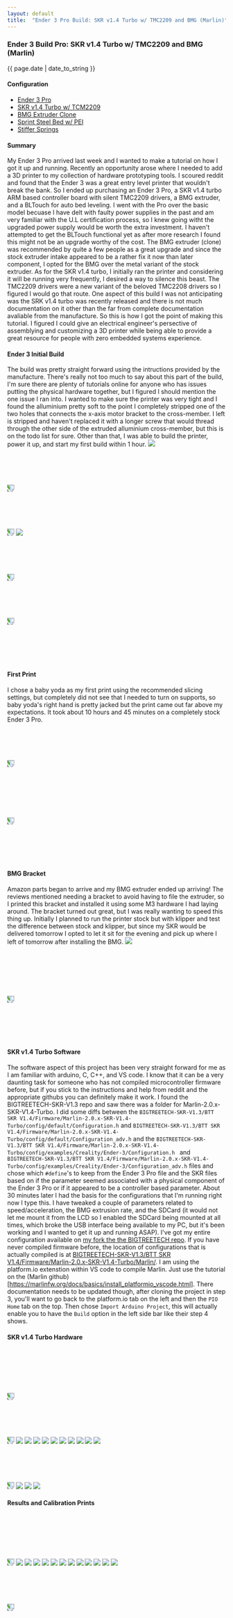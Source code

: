 ```yaml
---
layout: default
title:  "Ender 3 Pro Build: SKR v1.4 Turbo w/ TMC2209 and BMG (Marlin)"
---
```


### Ender 3 Build Pro: SKR v1.4 Turbo w/ TMC2209 and BMG (Marlin)
{{ page.date | date_to_string }}

#### Configuration
- [Ender 3 Pro](https://www.creality3d.shop/collections/3d-printer/products/creality3d-ender-3-pro-high-precision-3d-printer?gclid=CjwKCAiA35rxBRAWEiwADqB378nXzYfCuoJeukEVOcnzgog68W4xbVVREYxvGXAWCdHjWzXzKfjy_RoCL7sQAvD_BwE)
- [SKR v1.4 Turbo w/ TCM2209](https://www.amazon.com/gp/product/B082YTZJS2/ref=ppx_yo_dt_b_asin_title_o00_s00?ie=UTF8&psc=1)
- [BMG Extruder Clone](https://www.amazon.com/gp/product/B07RBL4CJC/ref=ppx_yo_dt_b_asin_title_o03_s02?ie=UTF8&psc=1)
- [Sprint Steel Bed w/ PEI](https://www.amazon.com/gp/product/B07XBM24HN/ref=ppx_yo_dt_b_asin_title_o02_s00?ie=UTF8&psc=1)
- [Stiffer Springs](https://www.amazon.com/gp/product/B07VFNJ1QS/ref=ppx_yo_dt_b_asin_title_o03_s01?ie=UTF8&psc=1)


#### Summary
My Ender 3 Pro arrived last week and I wanted to make a tutorial on how I got it up and running. Recently an opportunity arose where I needed to add a 3D printer to my collection of hardware prototyping tools. I scoured reddit and found that the Ender 3 was a great entry level printer that wouldn't break the bank. So I ended up purchasing an Ender 3 Pro, a SKR v1.4 turbo ARM based controller board with silent TMC2209 drivers, a BMG extruder, and a BLTouch for auto bed leveling. I went with the Pro over the basic model becuase I have delt with faulty power supplies in the past and am very familiar with the U.L certification process, so I knew going witht the upgraded power supply would be worth the extra investment. I haven't attempted to get the BLTouch functional yet as after more research I found this might not be an upgrade worthy of the cost. The BMG extruder (clone) was recommended by quite a few people as a great upgrade and since the stock extruder intake appeared to be a rather fix it now than later component, I opted for the BMG over the metal variant of the stock extruder. As for the SKR v1.4 turbo, I initially ran the printer and considering it will be running very frequently, I desired a way to silence this beast. The TMC2209 drivers were a new variant of the beloved TMC2208 drivers so I figured I would go that route. One aspect of this build I was not anticipating was the SRK v1.4 turbo was recently released and there is not much documentation on it other than the far from complete documentation avaliable from the manufacture. So this is how I got the point of making this tutorial. I figured I could give an electrical engineer's persective of assemblying and customizing a 3D printer while being able to provide a great resource for people with zero embedded systems experience.

#### Ender 3 Initial Build
The build was pretty straight forward using the intructions provided by the manufacture. There's really not too much to say about this part of the build, I'm sure there are plenty of tutorials online for anyone who has issues putting the physical hardware together, but I figured I should mention the one issue I ran into. I wanted to make sure the printer was very tight and I found the alluminium pretty soft to the point I completely stripped one of the two holes that connects the x-axis motor bracket to the cross-member. I left is stripped and haven't replaced it with a longer screw that would thread through the other side of the extruded alluminium cross-member, but this is on the todo list for sure. Other than that, I was able to build the printer, power it up, and start my first build within 1 hour.
<img src="{{site.baseurl}}/assets/images/printer/build1.JPG">
<br/><br/>
<br/><br/>
<br/><br/>
<img src="{{site.baseurl}}/assets/images/printer/build2.JPG" style="transform:rotate(90deg); overflow:hidden">
<br/><br/>
<br/><br/>
<br/><br/>
<img src="{{site.baseurl}}/assets/images/printer/build3.JPG" style="transform:rotate(90deg); overflow:hidden">
<img src="{{site.baseurl}}/assets/images/printer/build4.JPG">
<br/><br/>
<br/><br/>
<br/><br/>
<img src="{{site.baseurl}}/assets/images/printer/build5.JPG" style="transform:rotate(90deg); overflow:hidden">
<br/><br/>
<br/><br/>
<br/><br/>
<img src="{{site.baseurl}}/assets/images/printer/build6.JPG" style="transform:rotate(90deg); overflow:hidden">
<br/><br/>
<br/><br/>
<br/><br/>
#### First Print
I chose a baby yoda as my first print using the recommended slicing settings, but completely did not see that I needed to turn on supports, so baby yoda's right hand is pretty jacked but the print came out far above my expectations. 
It took about 10 hours and 45 minutes on a completely stock Ender 3 Pro.
<br/><br/>
<br/><br/>
<br/><br/>
<img src="{{site.baseurl}}/assets/images/printer/yoda1.JPG" style="transform:rotate(90deg); overflow:hidden">
<!-- <img src="{{site.baseurl}}/assets/images/printer/yoda1.mp4"> -->
<br/><br/>
<br/><br/>
<br/><br/>
<img src="{{site.baseurl}}/assets/images/printer/yoda3.JPG" style="transform:rotate(90deg); overflow:hidden">
<br/><br/>
<br/><br/>
<br/><br/>
#### BMG Bracket
Amazon parts began to arrive and my BMG extruder ended up arriving! The reviews mentioned needing a bracket to avoid having to file the extruder, so I printed this bracket and installed it using some M3 hardware I had laying around. The bracket turned out great, but I was really wanting to speed this thing up. Initially I planned to run the printer stock but with klipper and test the difference between stock and klipper, but since my SKR would be delivered tomorrow I opted to let it sit for the evening and pick up where I left of tomorrow after installing the BMG.
<img src="{{site.baseurl}}/assets/images/printer/bmg1.JPG">
<!-- <img src="{{site.baseurl}}/assets/images/printer/bmg1.mp4"> -->
<br/><br/>
<br/><br/>
<br/><br/>
<img src="{{site.baseurl}}/assets/images/printer/yoda4.JPG" style="transform:rotate(90deg); overflow:hidden">
<br/><br/>
<br/><br/>
<br/><br/>
#### SKR v1.4 Turbo Software
The software aspect of this project has been very straight forward for me as I am familiar with arduino, C, C++, and VS code. I know that it can be a very daunting task for someone who has not compiled microcontroller firmware before, but if you stick to the instructions and help from reddit and the appropriate githubs you can definitely make it work. I found the BIGTREETECH-SKR-V1.3 repo and saw there was a folder for Marlin-2.0.x-SKR-V1.4-Turbo. I did some diffs between the `BIGTREETECH-SKR-V1.3/BTT SKR V1.4/Firmware/Marlin-2.0.x-SKR-V1.4-Turbo/config/default/Configuration.h` and `BIGTREETECH-SKR-V1.3/BTT SKR V1.4/Firmware/Marlin-2.0.x-SKR-V1.4-Turbo/config/default/Configuration_adv.h` and the `BIGTREETECH-SKR-V1.3/BTT SKR V1.4/Firmware/Marlin-2.0.x-SKR-V1.4-Turbo/config/examples/Creality/Ender-3/Configuration.h ` and `BIGTREETECH-SKR-V1.3/BTT SKR V1.4/Firmware/Marlin-2.0.x-SKR-V1.4-Turbo/config/examples/Creality/Ender-3/Configuration_adv.h` files and chose which `#define`'s to keep from the Ender 3 Pro file and the SKR files based on if the parameter seemed associated with a physical component of the Ender 3 Pro or if it appeared to be a controller based parameter. About 30 minutes later I had the basis for the configurations that I'm running right now I type this. I have tweaked a couple of parameters related to speed/acceleration, the BMG extrusion rate, and the SDCard (it would not let me mount it from the LCD so I enabled the SDCard being mounted at all times, which broke the USB interface being available to my PC, but it's been working and I wanted to get it up and running ASAP). I've got my entire configuration available on [my fork the the BIGTREETECH repo](https://github.com/mathpluslabs/BIGTREETECH-SKR-V1.3). If you have never compiled firmware before, the location of configurations that is actually compiled is at [BIGTREETECH-SKR-V1.3/BTT SKR V1.4/Firmware/Marlin-2.0.x-SKR-V1.4-Turbo/Marlin/](https://github.com/mathpluslabs/BIGTREETECH-SKR-V1.3/tree/master/BTT%20SKR%20V1.4/Firmware/Marlin-2.0.x-SKR-V1.4-Turbo/Marlin). I am using the platform.io extenstion within VS code to compile Marlin. Just use the tutorial on the (Marlin github)[https://marlinfw.org/docs/basics/install_platformio_vscode.html]. There documentation needs to be updated though, after cloning the project in step 3, you'll want to go back to the platform.io tab on the left and then the `PIO Home` tab on the top. Then chose `Import Arduino Project`, this will actually enable you to have the `Build` option in the left side bar like their step 4 shows.

#### SKR v1.4 Turbo Hardware
<br/><br/>
<br/><br/>
<br/><br/>
<img src="{{site.baseurl}}/assets/images/printer/board1.JPG" style="transform:rotate(90deg); overflow:hidden">
<br/><br/>
<br/><br/>
<br/><br/>
<img src="{{site.baseurl}}/assets/images/printer/board2.JPG" style="transform:rotate(90deg); overflow:hidden">
<img src="{{site.baseurl}}/assets/images/printer/board3.JPG">
<img src="{{site.baseurl}}/assets/images/printer/board4.JPG">
<img src="{{site.baseurl}}/assets/images/printer/board5.JPG">
<img src="{{site.baseurl}}/assets/images/printer/board6.JPG">
<img src="{{site.baseurl}}/assets/images/printer/board7.JPG">
<img src="{{site.baseurl}}/assets/images/printer/board8.JPG">
<img src="{{site.baseurl}}/assets/images/printer/board9.JPG">
<img src="{{site.baseurl}}/assets/images/printer/board10.JPG">
<img src="{{site.baseurl}}/assets/images/printer/board11.JPG">
<img src="{{site.baseurl}}/assets/images/printer/board12.JPG">
<br/><br/>
<br/><br/>
<br/><br/>
<img src="{{site.baseurl}}/assets/images/printer/board13.JPG" style="transform:rotate(90deg); overflow:hidden">
<img src="{{site.baseurl}}/assets/images/printer/board15.JPG">
<img src="{{site.baseurl}}/assets/images/printer/board16.JPG">
<img src="{{site.baseurl}}/assets/images/printer/board17.JPG">

#### Results and Calibration Prints
<br/><br/>
<br/><br/>
<br/><br/>
<img src="{{site.baseurl}}/assets/images/printer/cal1.JPG" style="transform:rotate(90deg); overflow:hidden">
<img src="{{site.baseurl}}/assets/images/printer/cal2.JPG">
<img src="{{site.baseurl}}/assets/images/printer/cal3.JPG">
<img src="{{site.baseurl}}/assets/images/printer/cal4.JPG">
<img src="{{site.baseurl}}/assets/images/printer/cal5.JPG">
<img src="{{site.baseurl}}/assets/images/printer/cal6.JPG">
<img src="{{site.baseurl}}/assets/images/printer/cal7.JPG">
<img src="{{site.baseurl}}/assets/images/printer/cal8.JPG">
<img src="{{site.baseurl}}/assets/images/printer/cal9.JPG">
<img src="{{site.baseurl}}/assets/images/printer/cal10.JPG">
<img src="{{site.baseurl}}/assets/images/printer/cal11.JPG">
<img src="{{site.baseurl}}/assets/images/printer/cal12.JPG">
<img src="{{site.baseurl}}/assets/images/printer/cookie.JPG">
<br/><br/>
<br/><br/>
<br/><br/>
<img src="{{site.baseurl}}/assets/images/printer/mando.JPG" style="transform:rotate(90deg); overflow:hidden">
